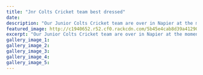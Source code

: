 ```yaml
---
title: "Jnr Colts Cricket team best dressed"
date: 
description: "Our Junior Colts Cricket team are over in Napier at the moment playing in the Junior Cricket Tournament. At the opening ceremony our boys won best dressed team!"
featured_image: http://c1940652.r52.cf0.rackcdn.com/5b45e4cab8d39a4129000463/Untitled-1.gif
excerpt: "Our Junior Colts Cricket team are over in Napier at the moment playing in the Junior Cricket Tournament. At the opening ceremony our boys looked very smart in their Blazers winning best dressed team!"
gallery_image_1: 
gallery_image_2: 
gallery_image_3: 
gallery_image_4: 
gallery_image_5: 
---
```

